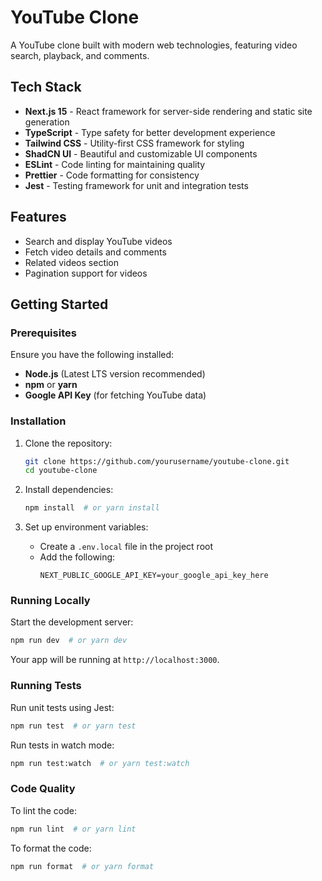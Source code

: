# YouTube Clone

A YouTube clone built with modern web technologies, featuring video search, playback, and comments.

## Tech Stack

- **Next.js 15** - React framework for server-side rendering and static site generation
- **TypeScript** - Type safety for better development experience
- **Tailwind CSS** - Utility-first CSS framework for styling
- **ShadCN UI** - Beautiful and customizable UI components
- **ESLint** - Code linting for maintaining quality
- **Prettier** - Code formatting for consistency
- **Jest** - Testing framework for unit and integration tests

## Features

- Search and display YouTube videos
- Fetch video details and comments
- Related videos section
- Pagination support for videos

## Getting Started

### Prerequisites

Ensure you have the following installed:

- **Node.js** (Latest LTS version recommended)
- **npm** or **yarn**
- **Google API Key** (for fetching YouTube data)

### Installation

1. Clone the repository:

   ```sh
   git clone https://github.com/yourusername/youtube-clone.git
   cd youtube-clone
   ```

2. Install dependencies:

   ```sh
   npm install  # or yarn install
   ```

3. Set up environment variables:
   - Create a `.env.local` file in the project root
   - Add the following:
     ```env
     NEXT_PUBLIC_GOOGLE_API_KEY=your_google_api_key_here
     ```

### Running Locally

Start the development server:

```sh
npm run dev  # or yarn dev
```

Your app will be running at `http://localhost:3000`.

### Running Tests

Run unit tests using Jest:

```sh
npm run test  # or yarn test
```

Run tests in watch mode:

```sh
npm run test:watch  # or yarn test:watch
```

### Code Quality

To lint the code:

```sh
npm run lint  # or yarn lint
```

To format the code:

```sh
npm run format  # or yarn format
```
